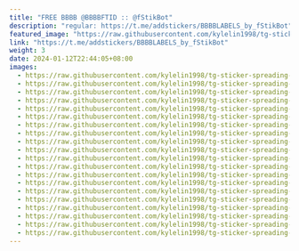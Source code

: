 ```yaml
---
title: "FREE BBBB @BBBBFTID :: @fStikBot"
description: "regular: https://t.me/addstickers/BBBBLABELS_by_fStikBot"
featured_image: "https://raw.githubusercontent.com/kylelin1998/tg-sticker-spreading-worldwide-images/main/img/66265f0d-13e2-48d2-972c-2bafd381e6d8.jpg"
link: "https://t.me/addstickers/BBBBLABELS_by_fStikBot"
weight: 3
date: 2024-01-12T22:44:05+08:00
images:
  - https://raw.githubusercontent.com/kylelin1998/tg-sticker-spreading-worldwide-images/main/img/66265f0d-13e2-48d2-972c-2bafd381e6d8.jpg
  - https://raw.githubusercontent.com/kylelin1998/tg-sticker-spreading-worldwide-images/main/img/d83e1084-1521-4033-9b9c-0bedd9b05b6c.jpg
  - https://raw.githubusercontent.com/kylelin1998/tg-sticker-spreading-worldwide-images/main/img/75790fc4-cd70-4e21-a824-28160710fd42.jpg
  - https://raw.githubusercontent.com/kylelin1998/tg-sticker-spreading-worldwide-images/main/img/2b2074e1-aa89-451f-bb79-4faf579454ee.jpg
  - https://raw.githubusercontent.com/kylelin1998/tg-sticker-spreading-worldwide-images/main/img/2fce4b6e-ca91-497d-aa7a-94edf280aced.jpg
  - https://raw.githubusercontent.com/kylelin1998/tg-sticker-spreading-worldwide-images/main/img/e8e2f4e7-0dca-4f02-83c7-965d4792efcd.jpg
  - https://raw.githubusercontent.com/kylelin1998/tg-sticker-spreading-worldwide-images/main/img/f5e162e6-2bce-4105-877f-f4b5fd9bf8da.jpg
  - https://raw.githubusercontent.com/kylelin1998/tg-sticker-spreading-worldwide-images/main/img/76befe6a-b592-4b4f-ac67-054fb2ea7275.jpg
  - https://raw.githubusercontent.com/kylelin1998/tg-sticker-spreading-worldwide-images/main/img/857a0e0a-1f80-457d-a1b1-8c2c16f2ec95.jpg
  - https://raw.githubusercontent.com/kylelin1998/tg-sticker-spreading-worldwide-images/main/img/efb565ea-e500-42c9-9a2a-219e5d925125.jpg
  - https://raw.githubusercontent.com/kylelin1998/tg-sticker-spreading-worldwide-images/main/img/3a7c9803-c43a-408d-a893-db4e3307fb4f.jpg
  - https://raw.githubusercontent.com/kylelin1998/tg-sticker-spreading-worldwide-images/main/img/669f089d-058d-4fa5-bb59-b88692a0a8c4.jpg
  - https://raw.githubusercontent.com/kylelin1998/tg-sticker-spreading-worldwide-images/main/img/ce2ec307-4ada-452f-892b-dbce4fe74cc3.jpg
  - https://raw.githubusercontent.com/kylelin1998/tg-sticker-spreading-worldwide-images/main/img/f162ab4b-fe02-4434-a9a1-7e3aba1a5c16.jpg
  - https://raw.githubusercontent.com/kylelin1998/tg-sticker-spreading-worldwide-images/main/img/13d846fb-1ac1-4711-a0b4-7d77a81cd31c.jpg
  - https://raw.githubusercontent.com/kylelin1998/tg-sticker-spreading-worldwide-images/main/img/4acf413e-3650-4d5e-a5c8-cacf5dbad5b9.jpg
  - https://raw.githubusercontent.com/kylelin1998/tg-sticker-spreading-worldwide-images/main/img/85d6432f-1a38-46d3-b460-ee50defce117.jpg
  - https://raw.githubusercontent.com/kylelin1998/tg-sticker-spreading-worldwide-images/main/img/4b890698-155c-4bb4-bd88-d3c35276056d.jpg
  - https://raw.githubusercontent.com/kylelin1998/tg-sticker-spreading-worldwide-images/main/img/fbfc196a-0ead-4fc7-a474-6cfe65f89056.jpg
  - https://raw.githubusercontent.com/kylelin1998/tg-sticker-spreading-worldwide-images/main/img/6c972f33-3306-4901-a0b7-f8938fcebaab.jpg
---
```

